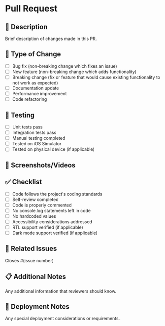 # Pull Request

## 📝 Description
Brief description of changes made in this PR.

## 🎯 Type of Change
- [ ] Bug fix (non-breaking change which fixes an issue)
- [ ] New feature (non-breaking change which adds functionality)
- [ ] Breaking change (fix or feature that would cause existing functionality to not work as expected)
- [ ] Documentation update
- [ ] Performance improvement
- [ ] Code refactoring

## 🧪 Testing
- [ ] Unit tests pass
- [ ] Integration tests pass
- [ ] Manual testing completed
- [ ] Tested on iOS Simulator
- [ ] Tested on physical device (if applicable)

## 📱 Screenshots/Videos
<!-- Add screenshots or videos showing the changes -->

## ✅ Checklist
- [ ] Code follows the project's coding standards
- [ ] Self-review completed
- [ ] Code is properly commented
- [ ] No console.log statements left in code
- [ ] No hardcoded values
- [ ] Accessibility considerations addressed
- [ ] RTL support verified (if applicable)
- [ ] Dark mode support verified (if applicable)

## 🔗 Related Issues
Closes #(issue number)

## 📋 Additional Notes
Any additional information that reviewers should know.

## 🚀 Deployment Notes
Any special deployment considerations or requirements.